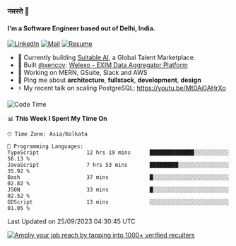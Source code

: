 ### नमस्ते 🙏

#### I'm a Software Engineer based out of Delhi, India.

[![LinkedIn](https://img.shields.io/badge/linkedin-%230077B5.svg)](https://linkedin.com/in/sambhav2612)
[![Mail](https://img.shields.io/badge/gmail-D14836)](mailto:sambhavjain2612@gmail.com)
[![Resume](https://img.shields.io/badge/resume-%23#FFFF00.svg)](https://mega.nz/file/IjA3yaoB#BFfQg1-aKva0piAd_wWs8Hf5dlnYRQ2ZkwtYwNMzBhA)

- 🏢 Currently building [Suitable AI](https://suitable.ai), a Global Talent Marketplace.
- 💅 Built [@xencov](https://github.com/xencov): [Welexo - EXIM Data Aggregator Platform](https://welexo.com)
- 🌱 Working on MERN, GSuite, Slack and AWS
- 💬 Ping me about **architecture**, **fullstack**, **development**, **design**
- ⚡️ My recent talk on scaling PostgreSQL: https://youtu.be/Mt0Aj0AHrXo

<!--START_SECTION:waka-->
![Code Time](http://img.shields.io/badge/Code%20Time-3%2C727%20hrs%2011%20mins-blue)

📊 **This Week I Spent My Time On** 

```text
🕑︎ Time Zone: Asia/Kolkata

💬 Programming Languages: 
TypeScript               12 hrs 19 mins      ██████████████░░░░░░░░░░░   56.13 % 
JavaScript               7 hrs 53 mins       █████████░░░░░░░░░░░░░░░░   35.92 % 
Bash                     37 mins             █░░░░░░░░░░░░░░░░░░░░░░░░   02.82 % 
JSON                     33 mins             █░░░░░░░░░░░░░░░░░░░░░░░░   02.52 % 
GDScript                 13 mins             ░░░░░░░░░░░░░░░░░░░░░░░░░   01.05 % 
```


 Last Updated on 25/09/2023 04:30:45 UTC
<!--END_SECTION:waka-->

[![Ampliy your job reach by tapping into 1000+ verified recuiters](https://user-images.githubusercontent.com/19583619/212717528-45b497fd-e886-4452-90fe-93829667bd63.png)](https://suitable.ai)

